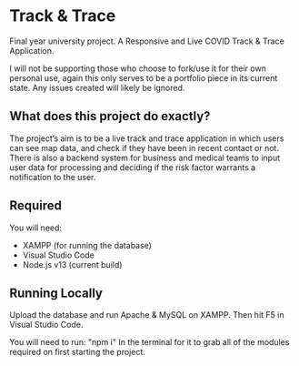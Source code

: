 # Track & Trace
Final year university project. A Responsive and Live COVID Track &amp; Trace Application.

I will not be supporting those who choose to fork/use it for their own personal use, again this only serves to be a portfolio piece in its current state. Any issues created will likely be ignored.

## What does this project do exactly?
The project’s aim is to be a live track and trace application in which users can see map data, and check if they have been in recent contact or not. 
There is also a backend system for business and medical teams to input user data for processing and deciding if the risk factor warrants a notification to the user. 

## Required 
You will need:
 - XAMPP (for running the database)
 - Visual Studio Code
 - Node.js v13 (current build)

## Running Locally
Upload the database and run Apache & MySQL on XAMPP. Then hit F5 in Visual Studio Code.

You will need to run: "npm i"
In the terminal for it to grab all of the modules required on first starting the project.
